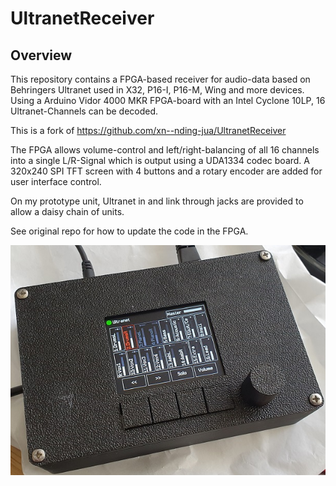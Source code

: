 

# UltranetReceiver

## Overview
This repository contains a FPGA-based receiver for audio-data based on Behringers Ultranet used in X32, P16-I, P16-M, Wing and more devices. Using a Arduino Vidor 4000 MKR FPGA-board with an Intel Cyclone 10LP, 16 Ultranet-Channels can be decoded.

This is a fork of https://github.com/xn--nding-jua/UltranetReceiver

The FPGA allows volume-control and left/right-balancing of all 16 channels into a single L/R-Signal which is output using a UDA1334 codec board. A 320x240 SPI TFT screen with 4 buttons and a rotary encoder are added for user interface control.

On my prototype unit, Ultranet in and link through jacks are provided to allow a daisy chain of units.

See original repo for how to update the code in the FPGA.

![prototype](prototype.jpg)
